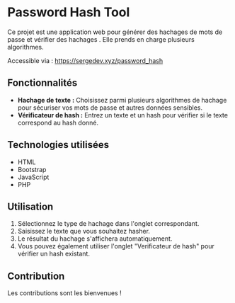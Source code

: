# Password Hash Tool

Ce projet est une application web pour générer des hachages de mots de passe et vérifier des hachages . Elle prends en charge plusieurs algorithmes.

Accessible via : https://sergedev.xyz/password_hash

## Fonctionnalités

- **Hachage de texte :** Choisissez parmi plusieurs algorithmes de hachage pour sécuriser vos mots de passe et autres données sensibles.
- **Vérificateur de hash :** Entrez un texte et un hash pour vérifier si le texte correspond au hash donné.

## Technologies utilisées

- HTML
- Bootstrap
- JavaScript
- PHP

## Utilisation

1. Sélectionnez le type de hachage dans l'onglet correspondant.
2. Saisissez le texte que vous souhaitez hasher.
3. Le résultat du hachage s'affichera automatiquement.
4. Vous pouvez également utiliser l'onglet "Verificateur de hash" pour vérifier un hash existant.

## Contribution

Les contributions sont les bienvenues ! 



